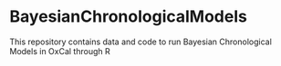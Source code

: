 # BayesianChronologicalModels
This repository contains data and code to run Bayesian Chronological Models in OxCal through R
